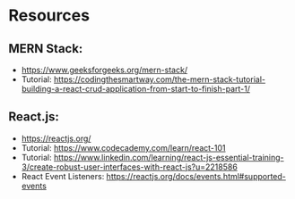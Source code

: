 # Resources

## MERN Stack:
* https://www.geeksforgeeks.org/mern-stack/
* Tutorial: https://codingthesmartway.com/the-mern-stack-tutorial-building-a-react-crud-application-from-start-to-finish-part-1/


## React.js:
* https://reactjs.org/
* Tutorial: https://www.codecademy.com/learn/react-101
* Tutorial: https://www.linkedin.com/learning/react-js-essential-training-3/create-robust-user-interfaces-with-react-js?u=2218586
* React Event Listeners: https://reactjs.org/docs/events.html#supported-events

